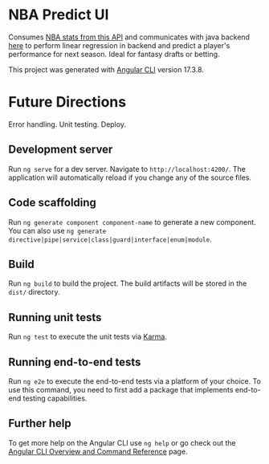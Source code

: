 # NBA Predict UI

Consumes [NBA stats from this API](https://github.com/nprasad2077/nbaStats) and communicates with java backend
[here](https://github.com/Step-henC/nba-stats-ui) to perform linear regression in backend and predict a player's performance for next season. Ideal for fantasy drafts or betting.


This project was generated with [Angular CLI](https://github.com/angular/angular-cli) version 17.3.8.

# Future Directions
Error handling. Unit testing. Deploy.

## Development server

Run `ng serve` for a dev server. Navigate to `http://localhost:4200/`. The application will automatically reload if you change any of the source files.

## Code scaffolding

Run `ng generate component component-name` to generate a new component. You can also use `ng generate directive|pipe|service|class|guard|interface|enum|module`.

## Build

Run `ng build` to build the project. The build artifacts will be stored in the `dist/` directory.

## Running unit tests

Run `ng test` to execute the unit tests via [Karma](https://karma-runner.github.io).

## Running end-to-end tests

Run `ng e2e` to execute the end-to-end tests via a platform of your choice. To use this command, you need to first add a package that implements end-to-end testing capabilities.

## Further help

To get more help on the Angular CLI use `ng help` or go check out the [Angular CLI Overview and Command Reference](https://angular.io/cli) page.
